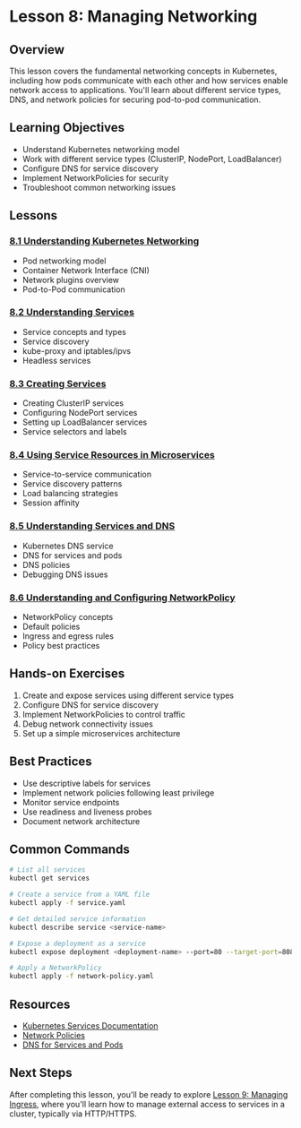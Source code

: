 # Lesson 8: Managing Networking

## Overview
This lesson covers the fundamental networking concepts in Kubernetes, including how pods communicate with each other and how services enable network access to applications. You'll learn about different service types, DNS, and network policies for securing pod-to-pod communication.

## Learning Objectives
- Understand Kubernetes networking model
- Work with different service types (ClusterIP, NodePort, LoadBalancer)
- Configure DNS for service discovery
- Implement NetworkPolicies for security
- Troubleshoot common networking issues

## Lessons

### [8.1 Understanding Kubernetes Networking](8_1_Understanding_Kubernetes_Networking/8_1_Understanding_Kubernetes_Networking.md)
- Pod networking model
- Container Network Interface (CNI)
- Network plugins overview
- Pod-to-Pod communication

### [8.2 Understanding Services](8_2_Understanding_Services/8_2_Understanding_Services.md)
- Service concepts and types
- Service discovery
- kube-proxy and iptables/ipvs
- Headless services

### [8.3 Creating Services](8_3_Creating_Services/8_3_Creating_Services.md)
- Creating ClusterIP services
- Configuring NodePort services
- Setting up LoadBalancer services
- Service selectors and labels

### [8.4 Using Service Resources in Microservices](8_4_Using_Service_Resources_in_Microservices/8_4_Using_Service_Resources_in_Microservices.md)
- Service-to-service communication
- Service discovery patterns
- Load balancing strategies
- Session affinity

### [8.5 Understanding Services and DNS](8_5_Understanding_Services_and_DNS/8_5_Understanding_Services_and_DNS.md)
- Kubernetes DNS service
- DNS for services and pods
- DNS policies
- Debugging DNS issues

### [8.6 Understanding and Configuring NetworkPolicy](8_6_Understanding_and_Configuring_NetworkPolicy/8_6_Understanding_and_Configuring_NetworkPolicy.md)
- NetworkPolicy concepts
- Default policies
- Ingress and egress rules
- Policy best practices

## Hands-on Exercises
1. Create and expose services using different service types
2. Configure DNS for service discovery
3. Implement NetworkPolicies to control traffic
4. Debug network connectivity issues
5. Set up a simple microservices architecture

## Best Practices
- Use descriptive labels for services
- Implement network policies following least privilege
- Monitor service endpoints
- Use readiness and liveness probes
- Document network architecture

## Common Commands
```bash
# List all services
kubectl get services

# Create a service from a YAML file
kubectl apply -f service.yaml

# Get detailed service information
kubectl describe service <service-name>

# Expose a deployment as a service
kubectl expose deployment <deployment-name> --port=80 --target-port=8080

# Apply a NetworkPolicy
kubectl apply -f network-policy.yaml
```

## Resources
- [Kubernetes Services Documentation](https://kubernetes.io/docs/concepts/services-networking/service/)
- [Network Policies](https://kubernetes.io/docs/concepts/services-networking/network-policies/)
- [DNS for Services and Pods](https://kubernetes.io/docs/concepts/services-networking/dns-pod-service/)

## Next Steps
After completing this lesson, you'll be ready to explore [Lesson 9: Managing Ingress](../Lesson9_Managing_Ingress/index.md), where you'll learn how to manage external access to services in a cluster, typically via HTTP/HTTPS.